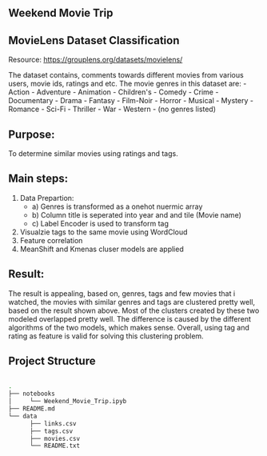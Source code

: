 ## Weekend Movie Trip

## MovieLens Dataset Classification

Resource: https://grouplens.org/datasets/movielens/

The dataset contains, comments towards different movies from various users, movie ids, ratings and etc. 
The movie genres in this dataset are:
	- Action
	- Adventure
	- Animation
	- Children's
	- Comedy
	- Crime
	- Documentary
	- Drama
	- Fantasy
	- Film-Noir
	- Horror
	- Musical
	- Mystery
	- Romance
	- Sci-Fi
	- Thriller
	- War
	- Western
	- (no genres listed)

## Purpose:
   To determine similar movies using ratings and tags. 

## Main steps:
   1. Data Prepartion: 
       * a) Genres is transformed as a onehot nuermic array
       * b) Column title is seperated into year and and tile (Movie name)
       * c) Label Encoder is used to transform tag
   2. Visualzie tags to the same movie using WordCloud  
   3. Feature correlation
   4. MeanShift and Kmenas cluser models are applied

## Result:
The result is appealing, based on, genres, tags and few movies that i watched, the movies with similar genres and tags are clustered pretty well, based on the result shown above. Most of the clusters created by these two modeled overlapped pretty well. The difference is caused by the different algorithms of the two models, which makes sense. Overall, using tag and rating as feature is valid for solving this clustering problem.

## Project Structure

```bash

.
├── notebooks 
│     └── Weekend_Movie_Trip.ipyb
├── README.md
└── data
      ├── links.csv
      ├── tags.csv
      ├── movies.csv
      └── README.txt
```
